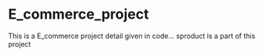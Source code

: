 # E_commerce_project
This is a E_commerce project detail given in code...
sproduct is a part of this project
